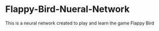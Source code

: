 # Flappy-Bird-Nueral-Network
This is a neural network created to play and learn the game Flappy Bird

